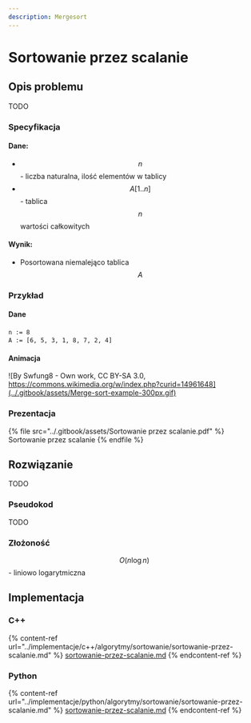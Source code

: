 ```yaml
---
description: Mergesort
---
```


# Sortowanie przez scalanie

## Opis problemu

TODO

### Specyfikacja

#### Dane:

* $$n$$ - liczba naturalna, ilość elementów w tablicy
* $$A[1..n]$$ - tablica $$n$$ wartości całkowitych

#### Wynik:

* Posortowana niemalejąco tablica $$A$$ 

### Przykład

#### Dane

```
n := 8
A := [6, 5, 3, 1, 8, 7, 2, 4]
```

#### Animacja

![By Swfung8 - Own work, CC BY-SA 3.0, https://commons.wikimedia.org/w/index.php?curid=14961648](../.gitbook/assets/Merge-sort-example-300px.gif)

### Prezentacja

{% file src="../.gitbook/assets/Sortowanie przez scalanie.pdf" %}
Sortowanie przez scalanie
{% endfile %}

## Rozwiązanie

TODO

### Pseudokod

TODO

### Złożoność

$$O(n\log{n})$$ - liniowo logarytmiczna

## Implementacja

### C++

{% content-ref url="../implementacje/c++/algorytmy/sortowanie/sortowanie-przez-scalanie.md" %}
[sortowanie-przez-scalanie.md](../implementacje/c++/algorytmy/sortowanie/sortowanie-przez-scalanie.md)
{% endcontent-ref %}

### Python

{% content-ref url="../implementacje/python/algorytmy/sortowanie/sortowanie-przez-scalanie.md" %}
[sortowanie-przez-scalanie.md](../implementacje/python/algorytmy/sortowanie/sortowanie-przez-scalanie.md)
{% endcontent-ref %}
